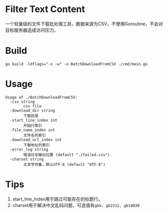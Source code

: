# Filter Text Content
一个轻量级的文件下载批处理工具，数据来源为CSV，不使用Goroutine，不会对目标服务器造成访问压力。

# Build
```shell
go build -ldflags="-s -w" -o BatchDownloadFromCSV ./cmd/main.go
```
# Usage
```shell
Usage of ./BatchDownloadFromCSV:
  -csv string
        csv file
  -download_dir string
        下载目录
  -start_line_index int
        开始行索引
  -file_name_index int
        文件名列索引
  -download_url_index int
        下载地址列索引
  -error_log string
        错误日志输出位置 (default "./failed.csv")
  -charset string
        文本字符集，默认UTF-8 (default "UTF-8")
```
# Tips
1. start_line_index用于跳过可能存在的标题行。
2. charset用于解决中文乱码问题，可选值有`gbk`、`gb2312`、`gb18030`